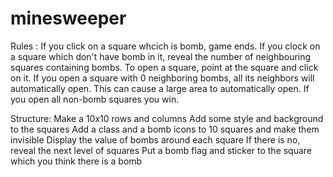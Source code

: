 # minesweeper

Rules :
    If you click on a square whcich is bomb, game ends.
    If you clock on a square which don't have bomb in it, reveal the number of neighbouring squares containing bombs.
    To open a square, point at the square and click on it.
    If you open a square with 0 neighboring bombs, all its neighbors will automatically open. This can cause a large area to automatically open.
    If you open all non-bomb squares you win.

Structure:
    Make a 10x10 rows and columns
	Add some style and background to the squares
	Add a class and a bomb icons to 10 squares and make them invisible 
	Display the value of bombs around each square
	If there is no, reveal the next level of squares 
	Put a bomb flag and sticker to the square which you think there is a bomb
